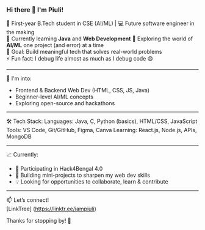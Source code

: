 ### Hi there 👋 I'm Piuli!

🚀 First-year B.Tech student in CSE (AI/ML) | 💻 Future software engineer in the making  
🔭 Currently learning **Java** and **Web Development** 
🌱 Exploring the world of **AI/ML** one project (and error) at a time  
🎯 Goal: Build meaningful tech that solves real-world problems  
⚡ Fun fact: I debug life almost as much as I debug code 😄  

---

🧠 I'm into:
- Frontend & Backend Web Dev (HTML, CSS, JS, Java)
- Beginner-level AI/ML concepts
- Exploring open-source and hackathons

---

🛠️ Tech Stack:
Languages: Java, C, Python (basics), HTML/CSS, JavaScript
Tools: VS Code, Git/GitHub, Figma, Canva
Learning: React.js, Node.js, APIs, MongoDB

---

📈 Currently:
- 🌟 Participating in Hack4Bengal 4.0  
- 🚧 Building mini-projects to sharpen my web dev skills  
- 💡 Looking for opportunities to collaborate, learn & contribute

---

📫 Let’s connect!  
[LinkTree] (https://linktr.ee/iampiuli)

Thanks for stopping by! 💜

